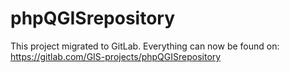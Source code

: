phpQGISrepository
=================

This project migrated to GitLab. Everything can now be found on: https://gitlab.com/GIS-projects/phpQGISrepository

